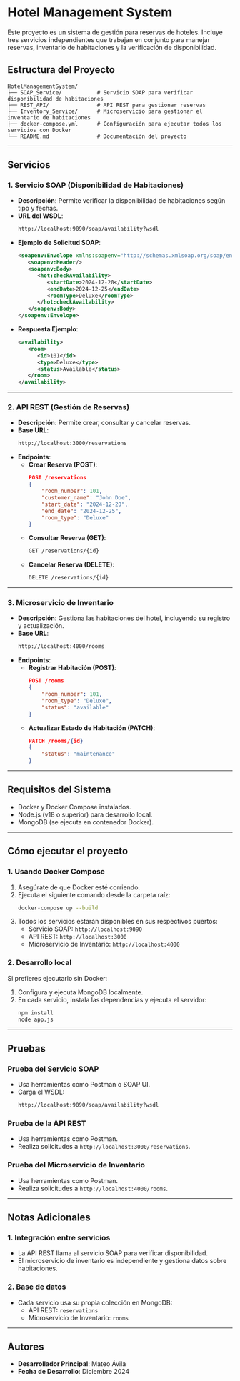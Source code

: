 
# **Hotel Management System**

Este proyecto es un sistema de gestión para reservas de hoteles. Incluye tres servicios independientes que trabajan en conjunto para manejar reservas, inventario de habitaciones y la verificación de disponibilidad.

## **Estructura del Proyecto**

```plaintext
HotelManagementSystem/
├── SOAP_Service/           # Servicio SOAP para verificar disponibilidad de habitaciones
├── REST_API/               # API REST para gestionar reservas
├── Inventory_Service/      # Microservicio para gestionar el inventario de habitaciones
├── docker-compose.yml      # Configuración para ejecutar todos los servicios con Docker
└── README.md               # Documentación del proyecto
```

---

## **Servicios**

### **1. Servicio SOAP (Disponibilidad de Habitaciones)**

- **Descripción**: Permite verificar la disponibilidad de habitaciones según tipo y fechas.
- **URL del WSDL**:  
  ```bash
  http://localhost:9090/soap/availability?wsdl
  ```
- **Ejemplo de Solicitud SOAP**:
  ```xml
  <soapenv:Envelope xmlns:soapenv="http://schemas.xmlsoap.org/soap/envelope/" xmlns:hot="http://soap.hotel.com/">
     <soapenv:Header/>
     <soapenv:Body>
        <hot:checkAvailability>
           <startDate>2024-12-20</startDate>
           <endDate>2024-12-25</endDate>
           <roomType>Deluxe</roomType>
        </hot:checkAvailability>
     </soapenv:Body>
  </soapenv:Envelope>
  ```
- **Respuesta Ejemplo**:
  ```xml
  <availability>
     <room>
        <id>101</id>
        <type>Deluxe</type>
        <status>Available</status>
     </room>
  </availability>
  ```

---

### **2. API REST (Gestión de Reservas)**

- **Descripción**: Permite crear, consultar y cancelar reservas.
- **Base URL**:  
  ```bash
  http://localhost:3000/reservations
  ```
- **Endpoints**:
  - **Crear Reserva (POST)**:  
    ```json
    POST /reservations
    {
        "room_number": 101,
        "customer_name": "John Doe",
        "start_date": "2024-12-20",
        "end_date": "2024-12-25",
        "room_type": "Deluxe"
    }
    ```
  - **Consultar Reserva (GET)**:  
    ```bash
    GET /reservations/{id}
    ```
  - **Cancelar Reserva (DELETE)**:  
    ```bash
    DELETE /reservations/{id}
    ```

---

### **3. Microservicio de Inventario**

- **Descripción**: Gestiona las habitaciones del hotel, incluyendo su registro y actualización.
- **Base URL**:  
  ```bash
  http://localhost:4000/rooms
  ```
- **Endpoints**:
  - **Registrar Habitación (POST)**:  
    ```json
    POST /rooms
    {
        "room_number": 101,
        "room_type": "Deluxe",
        "status": "available"
    }
    ```
  - **Actualizar Estado de Habitación (PATCH)**:  
    ```json
    PATCH /rooms/{id}
    {
        "status": "maintenance"
    }
    ```

---

## **Requisitos del Sistema**

- Docker y Docker Compose instalados.
- Node.js (v18 o superior) para desarrollo local.
- MongoDB (se ejecuta en contenedor Docker).

---

## **Cómo ejecutar el proyecto**

### **1. Usando Docker Compose**
1. Asegúrate de que Docker esté corriendo.
2. Ejecuta el siguiente comando desde la carpeta raíz:
   ```bash
   docker-compose up --build
   ```
3. Todos los servicios estarán disponibles en sus respectivos puertos:
   - Servicio SOAP: `http://localhost:9090`
   - API REST: `http://localhost:3000`
   - Microservicio de Inventario: `http://localhost:4000`

### **2. Desarrollo local**
Si prefieres ejecutarlo sin Docker:
1. Configura y ejecuta MongoDB localmente.
2. En cada servicio, instala las dependencias y ejecuta el servidor:
   ```bash
   npm install
   node app.js
   ```

---

## **Pruebas**

### **Prueba del Servicio SOAP**
- Usa herramientas como Postman o SOAP UI.
- Carga el WSDL:  
  ```bash
  http://localhost:9090/soap/availability?wsdl
  ```

### **Prueba de la API REST**
- Usa herramientas como Postman.
- Realiza solicitudes a `http://localhost:3000/reservations`.

### **Prueba del Microservicio de Inventario**
- Usa herramientas como Postman.
- Realiza solicitudes a `http://localhost:4000/rooms`.

---

## **Notas Adicionales**

### **1. Integración entre servicios**
- La API REST llama al servicio SOAP para verificar disponibilidad.
- El microservicio de inventario es independiente y gestiona datos sobre habitaciones.

### **2. Base de datos**
- Cada servicio usa su propia colección en MongoDB:
  - API REST: `reservations`
  - Microservicio de Inventario: `rooms`

---

## **Autores**
- **Desarrollador Principal**: Mateo Ávila
- **Fecha de Desarrollo**: Diciembre 2024